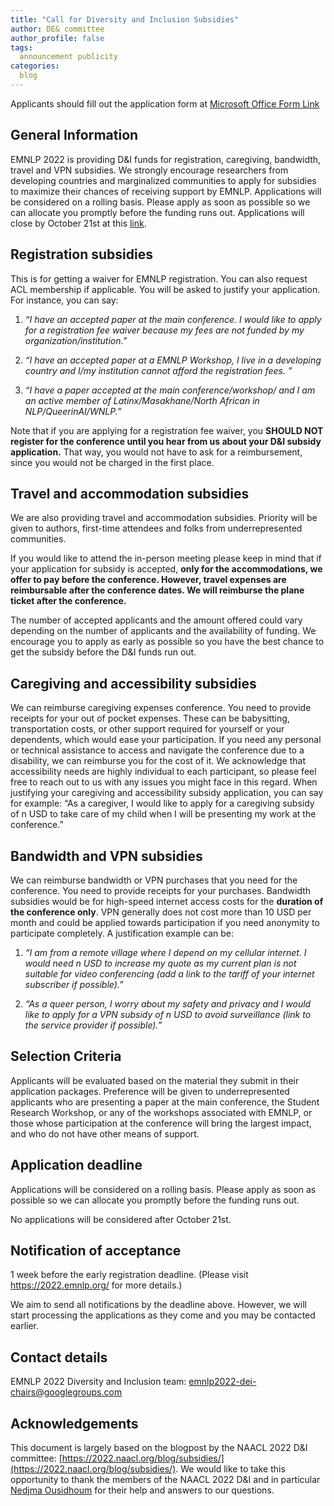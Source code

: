 ```yaml
---
title: "Call for Diversity and Inclusion Subsidies"
author: DE& committee
author_profile: false
tags:
  announcement publicity
categories:
  blog
---
```


Applicants should fill out the application form at [Microsoft Office Form Link](https://forms.office.com/pages/responsepage.aspx?id=vboLF_CikEytSw6PDwxCWemzwJvCZ35BqxNNwxlrCkZUM1VVSFVMTTY1Njg0M1ZTQUhJRTRCUVZMSi4u)

## General Information
EMNLP 2022 is providing D&I funds for registration, caregiving, bandwidth, travel and VPN subsidies. We strongly encourage researchers from developing countries and marginalized communities to apply for subsidies to maximize their chances of receiving support by EMNLP. Applications will be considered on a rolling basis. Please apply as soon as possible so we can allocate you promptly before the funding runs out. Applications will close by October 21st at this [link](https://forms.office.com/pages/responsepage.aspx?id=vboLF_CikEytSw6PDwxCWemzwJvCZ35BqxNNwxlrCkZUM1VVSFVMTTY1Njg0M1ZTQUhJRTRCUVZMSi4u).

## Registration subsidies
This is for getting a waiver for EMNLP registration. You can also request ACL membership if applicable. You will be asked to justify your application. For instance, you can say:

1) *“I have an accepted paper at the main conference. I would like to apply for a registration fee waiver because my fees are not funded by my organization/institution.”*

2) *“I have an accepted paper at a EMNLP Workshop, I live in a developing country and I/my institution cannot afford the registration fees. ”*

3) *“I have a paper accepted at the main conference/workshop/ and I am an active member of Latinx/Masakhane/North African in NLP/QueerinAI/WNLP.”*

Note that if you are applying for a registration fee waiver, you **SHOULD NOT register for the conference until you hear from us about your D&I subsidy application.** That way, you would not have to ask for a reimbursement, since you would not be charged in the first place.

## Travel and accommodation subsidies
We are also providing travel and accommodation subsidies. Priority will be given to authors, first-time attendees and folks from underrepresented communities.

If you would like to attend the in-person meeting please keep in mind that if your application for subsidy is accepted, **only for the accommodations, we offer to pay before the conference. However, travel expenses are reimbursable after the conference dates. We will reimburse the plane ticket after the conference.**

The number of accepted applicants and the amount offered could vary depending on the number of applicants and the availability of funding. We encourage you to apply as early as possible so you have the best chance to get the subsidy before the D&I funds run out.

## Caregiving and accessibility subsidies
We can reimburse caregiving expenses conference. You need to provide receipts for your out of pocket expenses. These can be babysitting, transportation costs, or other support required for yourself or your dependents, which would ease your participation. If you need any personal or technical assistance to access and navigate the conference due to a disability, we can reimburse you for the cost of it. We acknowledge that accessibility needs are highly individual to each participant, so please feel free to reach out to us with any issues you might face in this regard. When justifying your caregiving and accessibility subsidy application, you can say for example: “As a caregiver, I would like to apply for a caregiving subsidy of n USD to take care of my child when I will be presenting my work at the conference.”

## Bandwidth and VPN subsidies
We can reimburse bandwidth or VPN purchases that you need for the conference. You need to provide receipts for your purchases. Bandwidth subsidies would be for high-speed internet access costs for the **duration of the conference only**. VPN generally does not cost more than 10 USD per month and could be applied towards participation if you need anonymity to participate completely. A justification example can be:

1) *“I am from a remote village where I depend on my cellular internet. I would need n USD to increase my quote as my current plan is not suitable for video conferencing (add a link to the tariff of your internet subscriber if possible).”*

2) *“As a queer person, I worry about my safety and privacy and I would like to apply for a VPN subsidy of n USD to avoid surveillance (link to the service provider if possible).”*

## Selection Criteria
Applicants will be evaluated based on the material they submit in their application packages. Preference will be given to underrepresented applicants who are presenting a paper at the main conference, the Student Research Workshop, or any of the workshops associated with EMNLP, or those whose participation at the conference will bring the largest impact, and who do not have other means of support.

## Application deadline
Applications will be considered on a rolling basis. Please apply as soon as possible so we can allocate you promptly before the funding runs out.

No applications will be considered after October 21st.

## Notification of acceptance
1 week before the early registration deadline. (Please visit https://2022.emnlp.org/ for more details.)

We aim to send all notifications by the deadline above. However, we will start processing the applications as they come and you may be contacted earlier.

## Contact details
EMNLP 2022 Diversity and Inclusion team: emnlp2022-dei-chairs@googlegroups.com

## Acknowledgements
This document is largely based on the blogpost by the NAACL 2022 D&I committee: [https://2022.naacl.org/blog/subsidies/](https://2022.naacl.org/blog/subsidies/). We would like to take this opportunity to thank the members of the NAACL 2022 D&I and in particular [Nedjma Ousidhoum](ndo24@cam.ac.uk) for their help and answers to our questions.

